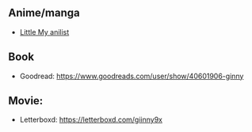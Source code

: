## Anime/manga
+ [Little My anilist](https://anilist.co/user/LittleMy/)

## Book
+ Goodread: https://www.goodreads.com/user/show/40601906-ginny

## Movie:
+ Letterboxd: https://letterboxd.com/giinny9x



